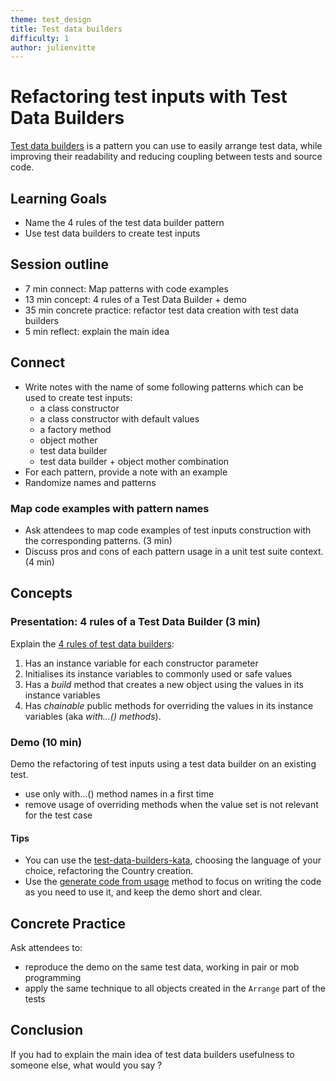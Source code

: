 ```yaml
---
theme: test_design
title: Test data builders
difficulty: 1
author: julienvitte
---
```


# Refactoring test inputs with Test Data Builders

[Test data builders](http://www.natpryce.com/articles/000714.html) is a pattern you can use to easily arrange test data, 
while improving their readability and reducing coupling between tests and source code. 

## Learning Goals

- Name the 4 rules of the test data builder pattern
- Use test data builders to create test inputs

## Session outline

* 7 min connect: Map patterns with code examples
* 13 min concept: 4 rules of a Test Data Builder + demo
* 35 min concrete practice: refactor test data creation with test data builders  
* 5 min reflect: explain the main idea

## Connect

- Write notes with the name of some following patterns which can be used to create test inputs: 
  - a class constructor
  - a class constructor with default values
  - a factory method
  - object mother
  - test data builder
  - test data builder + object mother combination
- For each pattern, provide a note with an example
- Randomize names and patterns

### Map code examples with pattern names

- Ask attendees to map code examples of test inputs construction with the corresponding patterns. (3 min)
- Discuss pros and cons of each pattern usage in a unit test suite context. (4 min)

## Concepts

### Presentation: 4 rules of a Test Data Builder (3 min)
Explain the [4 rules of test data builders](http://www.natpryce.com/articles/000714.html):
1. Has an instance variable for each constructor parameter
2. Initialises its instance variables to commonly used or safe values
3. Has a *build* method that creates a new object using the values in its instance variables
4. Has *chainable* public methods for overriding the values in its instance variables (aka *with...() methods*).

### Demo (10 min)
Demo the refactoring of test inputs using a test data builder on an existing test.
- use only with...() method names in a first time
- remove usage of overriding methods when the value set is not relevant for the test case

#### Tips
- You can use the [test-data-builders-kata](https://github.com/katalogs/test-data-builders-kata), choosing the language of your choice, refactoring the Country creation.
- Use the [generate code from usage](https://xtrem-tdd.netlify.app/Flavours/generate-code-from-usage) method to focus on writing the code as you need to use it, and keep the demo short and clear.

## Concrete Practice

Ask attendees to:
- reproduce the demo on the same test data, working in pair or mob programming
- apply the same technique to all objects created in the `Arrange` part of the tests

## Conclusion
If you had to explain the main idea of test data builders usefulness to someone else, what would you say ?
